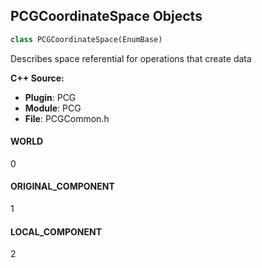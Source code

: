 ## PCGCoordinateSpace Objects

```python
class PCGCoordinateSpace(EnumBase)
```

Describes space referential for operations that create data

**C++ Source:**

- **Plugin**: PCG
- **Module**: PCG
- **File**: PCGCommon.h

<a id="unreal.PCGCoordinateSpace.WORLD"></a>

#### WORLD

0

<a id="unreal.PCGCoordinateSpace.ORIGINAL_COMPONENT"></a>

#### ORIGINAL_COMPONENT

1

<a id="unreal.PCGCoordinateSpace.LOCAL_COMPONENT"></a>

#### LOCAL_COMPONENT

2

<a id="unreal.PCGStringMatchingOperator"></a>